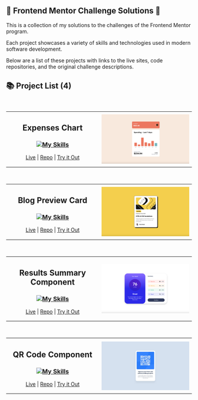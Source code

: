 ## 🎨 Frontend Mentor Challenge Solutions 🎨

This is a collection of my solutions to the challenges of the Frontend Mentor program.

Each project showcases a variety of skills and technologies used in modern software development.

Below are a list of these projects with links to the live sites, code repositories, and the original challenge descriptions.

## 📚 Project List (4)

<br>

<!-- Expenses Chart -->
<table align="center"><tr>
<td width="50%">
  <h2 align="center">Expenses Chart</h2>
  <h3 align="center">
  <a href="https://skillicons.dev">
    <img src="https://skillicons.dev/icons?i=nextjs,tailwind,ts" alt="My Skills">
  </a>
</h3>
  <p align="center">
    <a href="https://expense-chart-gamma.vercel.app/" target="_blank">Live</a> | <a href="https://github.com/DevK-Eire/expense-chart/" target="_blank">Repo</a>  | <a href="https://www.frontendmentor.io/challenges/expenses-chart-component-e7yJBUdjwt" target="_blank">Try it Out</a>
  </p>
</td>
<td width="50%">
  <picture>
    <a href="https://expense-chart-gamma.vercel.app/" target="_blank">
      <img alt="Expenses Chart Preview" src="https://raw.githubusercontent.com/adamrichardturner/expenses-chart/main/screenshot.png" align="center">
    </a>
  </picture>
</td>
</tr></table>
<br>
<!-- Blog Preview Card -->
<table align="center"><tr>
<td width="50%">
  <h2 align="center">Blog Preview Card</h2>
  <h3 align="center">
   <a href="https://skillicons.dev">
    <img src="https://skillicons.dev/icons?i=nextjs,tailwind,ts" alt="My Skills">
  </a>
</h3>
  <p align="center">
    <a href="https://blog-preview-card-main-inky.vercel.app/" target="_blank">Live</a> | <a href="https://github.com/DevK-Eire/Blog-Preview-Card-Main" target="_blank">Repo</a>  | <a href="https://www.frontendmentor.io/challenges/blog-preview-card-ckPaj01IcS" target="_blank">Try it Out</a>
  </p>
</td>
<td width="50%">
  <picture>
    <a href="https://blog-preview-card-main-inky.vercel.app/" target="_blank">
      <img alt="Blog Preview Card Preview" src="https://raw.githubusercontent.com/adamrichardturner/blog-preview-card/main/screenshot.png" align="center">
    </a>
  </picture>
</td>
</tr></table>

<br>

<!-- Results Summary Component -->
<table align="center"><tr>
<td width="50%">
  <h2 align="center">Results Summary Component</h2>
  <h3 align="center">
   <a href="https://skillicons.dev">
    <img src="https://skillicons.dev/icons?i=html,tailwind,js" alt="My Skills">
  </a>
</h3>
  <p align="center">
    <a href="https://remarkable-piroshki-9a31d3.netlify.app/" target="_blank">Live</a> | <a href="https://github.com/DevK-Eire/results-summary" target="_blank">Repo</a> | <a href="https://www.frontendmentor.io/challenges/results-summary-component-CE_K6s0maV target="_blank">Try it Out</a>
  </p>
</td>
<td width="50%">
  <picture>
    <a href="https://remarkable-piroshki-9a31d3.netlify.app/" target="_blank">
      <img alt="Results Summary Component Preview" src="https://raw.githubusercontent.com/adamrichardturner/results-summary-component/main/screenshot.png" align="center">
    </a>
  </picture>
</td>
</tr></table>
<br>

<!-- QR Code Component -->
<table align="center"><tr>
<td width="50%">
  <h2 align="center">QR Code Component</h2>
  <h3 align="center">
   <a href="https://skillicons.dev">
    <img src="https://skillicons.dev/icons?i=nextjs,tailwind,ts" alt="My Skills">
  </a>
</h3>
  <p align="center">
    <a href="https://qr-code.adamrichardturner.dev" target="_blank">Live</a> | <a href="https://github.com/DevK-Eire/qr-code-component/tree/main" target="_blank">Repo</a>  | <a href="https://www.frontendmentor.io/challenges/qr-code-component-iux_sIO_H" target="_blank">Try it Out</a>
  </p>
</td>
<td width="50%">
  <picture>
    <a href="https://qr-code-component-five-omega.vercel.app/" target="_blank">
      <img alt="QR Code Component Preview" src="https://raw.githubusercontent.com/DevK-Eire/qr-code-component/main/app/assets/screenshot.jpg" align="center">
 	</picture>
</td>
</tr></table>
<br>
